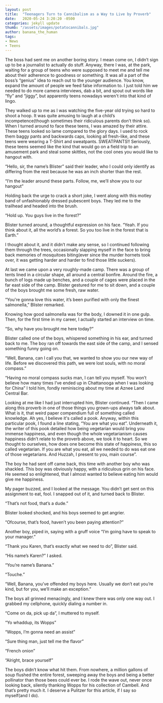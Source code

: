 ```yaml
---
layout: post
title:  "Teenagers Turn to Cannibalism as a Way to Live by Proverb"
date:   2020-05-24 3:20:20 -0500
categories: jekyll update
thumb: "/assets/images/potatocannibals.jpg"
author: banana_the_human
tags:
- News
- Teens
---
```

The boss had sent me on another boring story. I mean come on, I didn’t sign up to be a journalist to actually do stuff. Anyway, there I was, at the park, waiting for a group of teens who were supposed to meet me and tell me about their adherence to goodness or something. It was all a part of the boss’s “genius” idea to reach out to the younger audience. You know, expand the amount of people we feed false information to. I just told him we needed to do more camera interviews, dab a bit, and spout out words like “fly” and “jiggy”, but apparently teens nowadays weren't into that kind of lingo.

They walked up to me as I was watching the five-year old trying so hard to shoot a hoop. It was quite amusing to laugh at a child’s incompetence(though sometimes their ridiculous parents don’t think so). When I turned around to face these teens, I was amazed by their attire. These teens looked so lame compared to the glory days. I used to rock them baggy pants and backwards caps, looking all fresh-like, and these teens were wearing a T-Shirt and sweatpants. SWEATPANTS!! Seriously, these teens seemed like the kind that would go on a field trip to an amusement park and steal some skittles, not the cool ones you would like to hangout with.

“Hello, sir, the name’s Blister” said their leader, who I could only identify as differing from the rest because he was an inch shorter than the rest.

“I’m the leader around these parts. Follow, me, we’ll show you to our hangout”

Holding back the urge to crack a short joke, I went along with this motley band of unfashionably dressed pubescent boys. They led me to the trailhead and headed into the brush.

“Hold up. You guys live in the forest?”

Blister turned around, a thoughtful expression on his face. “Yeah. If you think about it, all the world’s a forest. So you too live in the forest that is Earth.”

I thought about it, and it didn’t make any sense, so I continued following them through the trees, occasionally slapping myself in the face to bring back memories of mosquitoes biting(ever since the murder hornets took over, it was getting harder and harder to find those little suckers).

At last we came upon a very roughly-made camp. There was a group of tents lined in a circular shape, all around a central bonfire. Around the fire, a bunch of logs made up benches, and a couple of cages were placed in the far east side of the camp. Blister gestured for me to sit down, and a couple of the boys brought me some fresh, raw water.

“You're gonna love this water, it’s been purified with only the finest salmonella,” Blister remarked.

Knowing how good salmonella was for the body, I downed it in one gulp. Then, for the first time in my career, I actually started an interview on time.

“So, why have you brought me here today?”

Blister called one of the boys, whispered something in his ear, and turned back to me. The boy ran off towards the east side of the camp, and I sensed something funny going on.

“Well, Banana, can I call you that, we wanted to show you our new way of life. Before we discovered this path, we were lost souls, with no moral compass.”

“Having no moral compass sucks man, I can tell you myself. You won’t believe how many times I’ve ended up in Chattanooga when I was looking for China” I told him, fondly reminiscing about my time at Aznee Land Central Bar.

Looking at me like I had just interrupted him, Blister continued. “Then I came along this proverb in one of those things you grown-ups always talk about. What is it, that weird paper compendium full of something called knowledge. Ah yes, I believe it's called a pook. Anyway, within this particular pook, I found a line stating, “You are what you eat”. Underneath it, the writer of this pook detailed how being vegetarian would bring you immense happiness, and even though the whole vegetarianism causes happiness didn’t relate to the proverb above, we took it to heart. So we thought to ourselves, how does one become this state of happiness, this so called vegetarian. If you are what you eat, all we needed to do was eat one of those vegetarians. And Huzzah, I present to you, main course”.

The boy he had sent off came back, this time with another boy who was shackled. This boy was obviously happy, with a ridiculous grin on his face. He seemed so enlightened, that I almost wanted to believe eating him would give me happiness.

My pager buzzed, and I looked at the message. You didn’t get sent on this assignment to eat, fool. I snapped out of it, and turned back to Blister.

“That’s not food, that’s a dude.”

Blister looked shocked, and his boys seemed to get angrier.

“Ofcourse, that’s food, haven’t you been paying attention?”

Another boy, piped in, saying with a gruff voice “I’m going have to speak to your manager.”

“Thank you Karen, that’s exactly what we need to do”, Blister said.

“His name’s Karen?” I asked.

“You’re name’s Banana.”

“Touche.”

“Well, Banana, you’ve offended my boys here. Usually we don’t eat you’re kind, but for you, we’ll make an exception.”

The boys all grinned menacingly, and I knew there was only one way out. I grabbed my cellphone, quickly dialing a number in.

“Come on da, pick up da”, I muttered to myself.

“Yo whaddup, its Wopps”

“Wopps, I’m gonna need an assist”

“Sure thing man, just tell me the flavor”

“French onion”

“Alright, brace yourself”

The boys didn’t know what hit them. From nowhere, a million gallons of soup flushed the entire forest, sweeping away the boys and being a better pollinator than those bees could ever be. I rode the wave out, never once looking back, silently thanking Wopps for his collection of Cambell. And that’s pretty much it. I deserve a Pulitzer for this article, if I say so myself(and I do).
